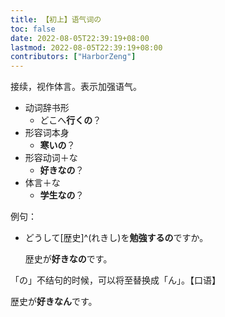 ```yaml
---
title: 【初上】语气词の
toc: false
date: 2022-08-05T22:39:19+08:00
lastmod: 2022-08-05T22:39:19+08:00
contributors: ["HarborZeng"]
---
```


接续，视作体言。表示加强语气。

- 动词辞书形
  - どこへ**行くの**？
- 形容词本身
  - **寒いの**？
- 形容动词＋な
  - **好きなの**？
- 体言＋な
  - **学生なの**？

例句：

- どうして[歴史]^(れきし)を**勉強するの**ですか。

  歴史が**好きなの**です。

 「の」不结句的时候，可以将至替换成「ん」。【口语】

 歴史が**好きなん**です。

